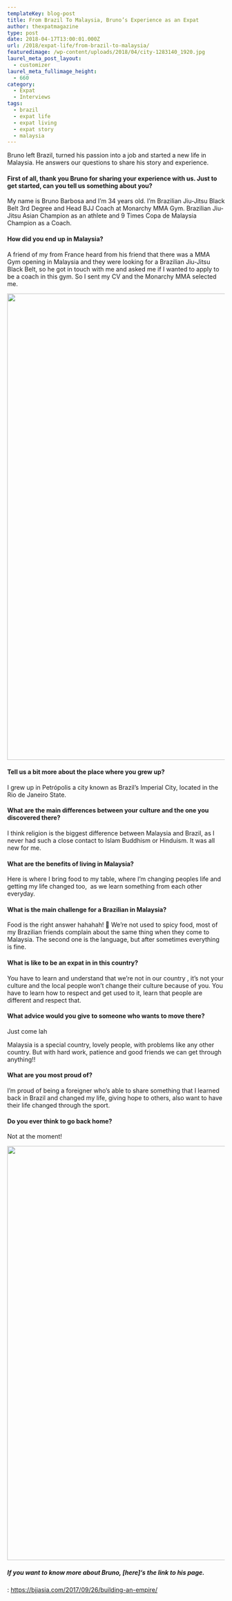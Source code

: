 ```yaml
---
templateKey: blog-post
title: From Brazil To Malaysia, Bruno’s Experience as an Expat
author: thexpatmagazine
type: post
date: 2018-04-17T13:00:01.000Z
url: /2018/expat-life/from-brazil-to-malaysia/
featuredimage: /wp-content/uploads/2018/04/city-1283140_1920.jpg
laurel_meta_post_layout:
  - customizer
laurel_meta_fullimage_height:
  - 660
category:
  - Expat
  - Interviews
tags:
  - brazil
  - expat life
  - expat living
  - expat story
  - malaysia
---
```


Bruno left Brazil, turned his passion into a job and started a new life in Malaysia. He answers our questions to share his story and experience.

#### First of all, thank you Bruno for sharing your experience with us. Just to get started, can you tell us something about you?

My name is Bruno Barbosa and I’m 34 years old. I’m Brazilian Jiu-Jitsu Black Belt 3rd Degree and Head BJJ Coach at Monarchy MMA Gym. Brazilian Jiu-Jitsu Asian Champion as an athlete and 9 Times Copa de Malaysia Champion as a Coach.

#### How did you end up in Malaysia?

A friend of my from France heard from his friend that there was a MMA Gym opening in Malaysia and they were looking for a Brazilian Jiu-Jitsu Black Belt, so he got in touch with me and asked me if I wanted to apply to be a coach in this gym. So I sent my CV and the Monarchy MMA selected me.

<img  src="/img/uploads/2018/04/29060879_1680921015331702_7968274664843410176_o.jpg" alt="" width="1080" height="1080" srcset="/img/uploads/2018/04/29060879_1680921015331702_7968274664843410176_o.jpg 1080w, /img/uploads/2018/04/29060879_1680921015331702_7968274664843410176_o-150x150.jpg 150w, /img/uploads/2018/04/29060879_1680921015331702_7968274664843410176_o-300x300.jpg 300w, /img/uploads/2018/04/29060879_1680921015331702_7968274664843410176_o-768x768.jpg 768w, /img/uploads/2018/04/29060879_1680921015331702_7968274664843410176_o-1024x1024.jpg 1024w" sizes="(max-width: 1080px) 100vw, 1080px" />

#### Tell us a bit more about the place where you grew up?

<span style="font-style: inherit;">I grew up in Petrópolis a city known as Brazil’s Imperial City, located in the Rio de Janeiro State.</span>

#### What are the main differences between your culture and the one you discovered there?

I think religion is the biggest difference between Malaysia and Brazil, as I never had such a close contact to Islam Buddhism or Hinduism. It was all new for me.

#### What are the benefits of living in Malaysia?

Here is where I bring food to my table, where I’m changing peoples life and getting my life changed too,  as we learn something from each other everyday.

#### What is the main challenge for a Brazilian in Malaysia?

Food is the right answer hahahah! 🙂 We’re not used to spicy food, most of my Brazilian friends complain about the same thing when they come to Malaysia. The second one is the language, but after sometimes everything is fine.

#### What is like to be an expat in in this country?

You have to learn and understand that we&#8217;re not in our country , it’s not your culture and the local people won’t change their culture because of you. You have to learn how to respect and get used to it, learn that people are different and respect that.

#### What advice would you give to someone who wants to move there?

Just come lah

Malaysia is a special country, lovely people, with problems like any other country. But with hard work, patience and good friends we can get through anything!!

#### What are you most proud of?

I’m proud of being a foreigner who’s able to share something that I learned back in Brazil and changed my life, giving hope to others, also want to have their life changed through the sport.

#### Do you ever think to go back home?

Not at the moment!

<img  src="/img/uploads/2018/04/29542345_1681867821903688_5138587160951830205_n.jpg" alt="" width="959" height="959" srcset="/img/uploads/2018/04/29542345_1681867821903688_5138587160951830205_n.jpg 959w, /img/uploads/2018/04/29542345_1681867821903688_5138587160951830205_n-150x150.jpg 150w, /img/uploads/2018/04/29542345_1681867821903688_5138587160951830205_n-300x300.jpg 300w, /img/uploads/2018/04/29542345_1681867821903688_5138587160951830205_n-768x768.jpg 768w" sizes="(max-width: 959px) 100vw, 959px" />

##### If you want to know more about Bruno, [here]&#8216;s the link to his page.

: https://bjjasia.com/2017/09/26/building-an-empire/
